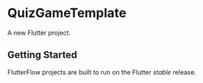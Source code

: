 # QuizGameTemplate

A new Flutter project.

## Getting Started

FlutterFlow projects are built to run on the Flutter _stable_ release.
